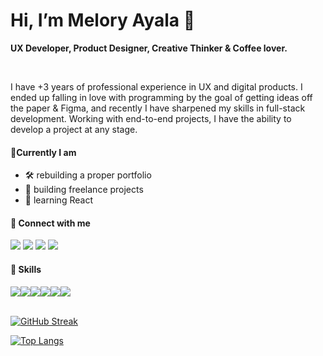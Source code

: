 <h1>Hi, I’m Melory Ayala 👋</h1>

<p><b>UX Developer, Product Designer, Creative Thinker & Coffee lover.</b></p>
<br>


<p>I have +3 years of professional experience in UX and digital products. 
  I ended up falling in love with programming by the goal of getting ideas off the paper & Figma, and recently I have sharpened my skills in full-stack development. 
  Working with end-to-end projects, I have the ability to develop a project at any stage.
<br>
 
<h4>🎯Currently I am</h4>

- 🛠️ rebuilding a proper portfolio
- 🚀 building freelance projects
- 💞️ learning React


<h4>🔌 Connect with me</h4>

[<img src="https://img.shields.io/badge/Gmail-D14836?style=for-the-badge&logo=gmail&logoColor=white" />](mailto:melory.ayala@gamil.com)
[<img src="https://img.shields.io/badge/LinkedIn-0077B5?style=for-the-badge&logo=linkedin&logoColor=white" />](https://www.linkedin.com/in/melory-ayala/)
[<img src="https://img.shields.io/badge/Figma-F24E1E?style=for-the-badge&logo=figma&logoColor=white" />](https://www.figma.com/@meloryayala/)
[<img src="https://img.shields.io/badge/Medium-12100E?style=for-the-badge&logo=medium&logoColor=white" />](https://meloryayala.medium.com/)  

<h4>🧠 Skills</h4>
<div style= "display: flex">
<img src="https://img.shields.io/badge/HTML-239120?style=for-the-badge&logo=html5&logoColor=white" style="displays:inline"/>
<img src="https://img.shields.io/badge/CSS3-1572B6?style=for-the-badge&logo=css3&logoColor=white">
<img src="https://img.shields.io/badge/JavaScript-F7DF1E?style=for-the-badge&logo=javascript&logoColor=black">
<img src="https://img.shields.io/badge/Figma-F24E1E?style=for-the-badge&logo=figma&logoColor=white">
<img src="https://img.shields.io/badge/Sketch-FFB387?style=for-the-badge&logo=sketch&logoColor=black">
<img src="https://img.shields.io/badge/Miro-050038?style=for-the-badge&logo=Miro&logoColor=white">
</div>
<br>

[![GitHub Streak](http://github-readme-streak-stats.herokuapp.com?user=meloryayala&border_radius=5)](https://git.io/streak-stats)

[![Top Langs](https://github-readme-stats.vercel.app/api/top-langs/?username=meloryayala&layout=compact)](https://github.com/meloryayala/github-readme-stats)
<!---
meloryayala/meloryayala is a ✨ special ✨ repository because its `README.md` (this file) appears on your GitHub profile.
You can click the Preview link to take a look at your changes.
- 👀 I’m interested in UX & Programming
- 💞️I’m currently learning JavaScrpt & React
- 📫 How to reach me: melory.ayala@gmail.com --->

